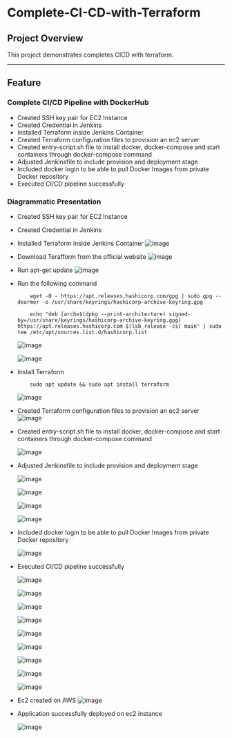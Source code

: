 # **Complete-CI-CD-with-Terraform**

## **Project Overview**
This project demonstrates completes CICD with terraform. 

---
  
## **Feature**

### **Complete CI/CD Pipeline with DockerHub**

- Created SSH key pair for EC2 Instance
- Created Credential in Jenkins
- Installed Terraform inside Jenkins Container
- Created Terraform configuration files to provision an ec2 server
- Created entry-script.sh file to install docker, docker-compose and start containers through docker-compose command
- Adjusted Jenkinsfile to include provision and deployment stage
- Included docker login to be able to pull Docker Images from private Docker repository
- Executed CI/CD pipeline successfully
  

### **Diagrammatic Presentation**
- Created SSH key pair for EC2 Instance
- Created Credential in Jenkins
- Installed Terraform inside Jenkins Container
  ![image](https://github.com/user-attachments/assets/c63e7460-2676-4b2e-bba4-73522e7b8e2a)


- Download Terafform from the official website
  ![image](https://github.com/user-attachments/assets/b820b21f-cb27-4d82-8ed4-d97444bf7f4b)

- Run apt-get update
  ![image](https://github.com/user-attachments/assets/67220110-ece7-4cfb-91ba-92c071e386c9)

- Run the following command
  ```
      wget -O - https://apt.releases.hashicorp.com/gpg | sudo gpg --dearmor -o /usr/share/keyrings/hashicorp-archive-keyring.gpg

      echo "deb [arch=$(dpkg --print-architecture) signed-by=/usr/share/keyrings/hashicorp-archive-keyring.gpg] https://apt.releases.hashicorp.com $(lsb_release -cs) main" | sudo tee /etc/apt/sources.list.d/hashicorp.list
  ```
  
   ![image](https://github.com/user-attachments/assets/af6fb77b-2254-43a2-be69-6e1be4aad1cd)

   ![image](https://github.com/user-attachments/assets/78cbf3bd-f7c4-40f0-a0e2-a3307a0686a5)


- Install Terraform
  ```
      sudo apt update && sudo apt install terraform
  ```


  ![image](https://github.com/user-attachments/assets/9759746d-d20d-4b3a-b924-76c327de3f6a)


- Created Terraform configuration files to provision an ec2 server
  ![image](https://github.com/user-attachments/assets/d39d2f97-415c-404e-ac8c-3356ec06f645)

- Created entry-script.sh file to install docker, docker-compose and start containers through docker-compose command

  ![image](https://github.com/user-attachments/assets/21e67452-c43c-43ae-9e7b-d4f197033f95)

- Adjusted Jenkinsfile to include provision and deployment stage
  
  ![image](https://github.com/user-attachments/assets/a29efbf0-8406-4ad1-a251-141e2de38f79)

  ![image](https://github.com/user-attachments/assets/8f3709ef-7774-4168-bfff-3f93206c7b4a)

  ![image](https://github.com/user-attachments/assets/0c539491-bb5d-41d1-8517-f5760a4a5796)

  ![image](https://github.com/user-attachments/assets/5bb96015-45cb-4463-8c91-01fc2c3bda4d)



- Included docker login to be able to pull Docker Images from private Docker repository

  ![image](https://github.com/user-attachments/assets/d9c9f3fe-465a-4fc5-8810-a59c3e7535c0)

- Executed CI/CD pipeline successfully

  ![image](https://github.com/user-attachments/assets/c074f539-5b8c-4a9d-990d-7b9bc3c024f2)


  ![image](https://github.com/user-attachments/assets/dfe42338-9af8-493f-a162-502d8b3e03bf)

  ![image](https://github.com/user-attachments/assets/a614088f-a845-4dda-8591-b1837a13412b)
  
  ![image](https://github.com/user-attachments/assets/05fa23be-403c-4885-99df-046106928e7d)

  ![image](https://github.com/user-attachments/assets/9d2e8fac-c7a6-4049-a682-bf7e2d570f93)

  ![image](https://github.com/user-attachments/assets/389966e3-b324-4084-bf42-d4f2e7393971)

  ![image](https://github.com/user-attachments/assets/27513910-6066-473d-875d-1b06ef01fa73)

  ![image](https://github.com/user-attachments/assets/c5994cec-7dfb-4ab6-898e-0cbb1c67ba22)

  ![image](https://github.com/user-attachments/assets/393f03b8-df4a-4769-8aea-d8c67654257f)





  





- Ec2 created on AWS
  ![image](https://github.com/user-attachments/assets/4b276e0e-9f9c-4934-8f54-bb699ad3d539)

- Application successfully deployed on ec2 instance

  ![image](https://github.com/user-attachments/assets/ec5869f9-08f4-4cd9-84ea-a4fea9cdd84c)






